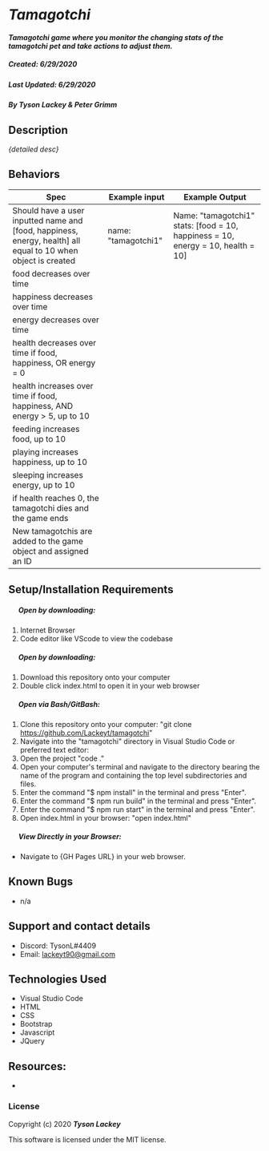 #  _Tamagotchi_

#### _Tamagotchi game where you monitor the changing stats of the tamagotchi pet and take actions to adjust them._
##### __Created:__ 6/29/2020
##### __Last Updated:__ 6/29/2020 
##### By _**Tyson Lackey & Peter Grimm**_  


## Description

_{detailed desc}_

## Behaviors

| Spec| Example input | Example Output
| ----------- | ----------- | ----------- |
| Should have a user inputted name and [food, happiness, energy, health] all equal to 10 when object is created | name: "tamagotchi1" | Name: "tamagotchi1" stats: [food = 10, happiness = 10, energy = 10, health = 10] |
| food decreases over time |||
| happiness decreases over time |||
| energy decreases over time |||
| health decreases over time if food, happiness, OR energy = 0 |||
| health increases over time if food, happiness, AND energy > 5, up to 10 |||
| feeding increases food, up to 10 |||
| playing increases happiness, up to 10 |||
| sleeping increases energy, up to 10 |||
| if health reaches 0, the tamagotchi dies and the game ends |||
| New tamagotchis are added to the game object and assigned an ID |||


## Setup/Installation Requirements

##### &nbsp;&nbsp;&nbsp;&nbsp;&nbsp;&nbsp;Open by downloading:
1. Internet Browser
2. Code editor like VScode to view the codebase

##### &nbsp;&nbsp;&nbsp;&nbsp;&nbsp;&nbsp;Open by downloading:

1. Download this repository onto your computer
2. Double click index.html to open it in your web browser

##### &nbsp;&nbsp;&nbsp;&nbsp;&nbsp;&nbsp;Open via Bash/GitBash:

1. Clone this repository onto your computer:
    "git clone https://github.com/Lackeyt/tamagotchi"
2. Navigate into the "tamagotchi" directory in Visual Studio Code or preferred text editor:
3. Open the project
    "code ."
4. Open your computer's terminal and navigate to the directory bearing the name of the program and containing the top level subdirectories and files.
5. Enter the command "$ npm install" in the terminal and press "Enter".
6. Enter the command "$ npm run build" in the terminal and press "Enter".
7. Enter the command "$ npm run start" in the terminal and press "Enter".
8. Open index.html in your browser:
    "open index.html"

##### &nbsp;&nbsp;&nbsp;&nbsp;&nbsp;&nbsp;View Directly in your Browser:

* Navigate to {GH Pages URL} in your web browser.

## Known Bugs

* n/a

## Support and contact details

* Discord: TysonL#4409
* Email: lackeyt90@gmail.com


## Technologies Used

* Visual Studio Code
* HTML
* CSS
* Bootstrap
* Javascript
* JQuery

## Resources:

* 

### License

Copyright (c) 2020 **_Tyson Lackey_**

This software is licensed under the MIT license.